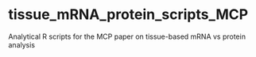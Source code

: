 # tissue_mRNA_protein_scripts_MCP
Analytical R scripts for the MCP paper on tissue-based mRNA vs protein analysis
